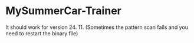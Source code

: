 # MySummerCar-Trainer

It should work for version 24. 11. (Sometimes the pattern scan fails and you need to restart the binary file)
